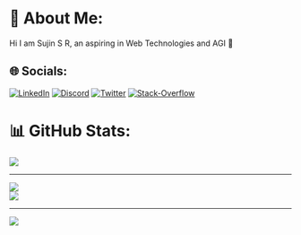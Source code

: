 # 💫 About Me:

Hi I am Sujin S R, an aspiring in Web Technologies and AGI 💬

## 🌐 Socials:

[![LinkedIn](https://img.shields.io/badge/LinkedIn-%230077B5.svg?logo=linkedin&logoColor=white)](https://www.linkedin.com/in/sujin-s-r-582412174/) [![Discord](https://img.shields.io/badge/Discord-%230077B5.svg?logo=Discord&logoColor=white)](https://discord.com/channels/@me) [![Twitter](https://img.shields.io/badge/Twitter-%231DA1F2.svg?logo=Twitter&logoColor=white)](https://twitter.com/dash_monn) [![Stack-Overflow](https://img.shields.io/badge/stack-overflow-%230077B5.svg?logo=stack-overflow&logoColor=white)](https://stackoverflow.com/users/16590361/sujin-s-r)

# 📊 GitHub Stats:
<a href="https://github.com/sujin-lifology">
    <img src="https://github-stats-alpha.vercel.app/api?username=sujin-lifology&cc=22272e&tc=37BCF6&ic=fff&bc=0000">
</a>

---

![](https://github-readme-streak-stats.herokuapp.com/?user=sujin-lifology&theme=dark&hide_border=false&count_private=true)<br/>
![](https://github-readme-stats.vercel.app/api/top-langs/?username=sujin-lifology&theme=dark&hide_border=false&include_all_commits=true&count_private=true&layout=compact)

---

[![](https://visitcount.itsvg.in/api?id=sujin-lifology&label=Profile%20Views&icon=5&pretty=false)](https://visitcount.itsvg.in)

<!-- Proudly created with GPRM ( https://gprm.itsvg.in ) -->
